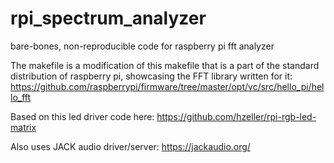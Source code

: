 # rpi_spectrum_analyzer
bare-bones, non-reproducible code for raspberry pi fft analyzer

The makefile is a modification of this makefile that is a part of the standard distribution of raspberry pi, showcasing the FFT library written for it:
https://github.com/raspberrypi/firmware/tree/master/opt/vc/src/hello_pi/hello_fft

Based on this led driver code here:
https://github.com/hzeller/rpi-rgb-led-matrix

Also uses JACK audio driver/server:
https://jackaudio.org/
